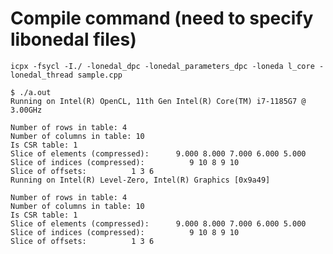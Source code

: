 # Compile command (need to specify libonedal files)
`icpx -fsycl -I./ -lonedal_dpc -lonedal_parameters_dpc -loneda
l_core -lonedal_thread sample.cpp`

```
$ ./a.out 
Running on Intel(R) OpenCL, 11th Gen Intel(R) Core(TM) i7-1185G7 @ 3.00GHz

Number of rows in table: 4
Number of columns in table: 10
Is CSR table: 1
Slice of elements (compressed):      9.000 8.000 7.000 6.000 5.000 
Slice of indices (compressed):          9 10 8 9 10 
Slice of offsets:          1 3 6 
Running on Intel(R) Level-Zero, Intel(R) Graphics [0x9a49]

Number of rows in table: 4
Number of columns in table: 10
Is CSR table: 1
Slice of elements (compressed):      9.000 8.000 7.000 6.000 5.000 
Slice of indices (compressed):          9 10 8 9 10 
Slice of offsets:          1 3 6
```
